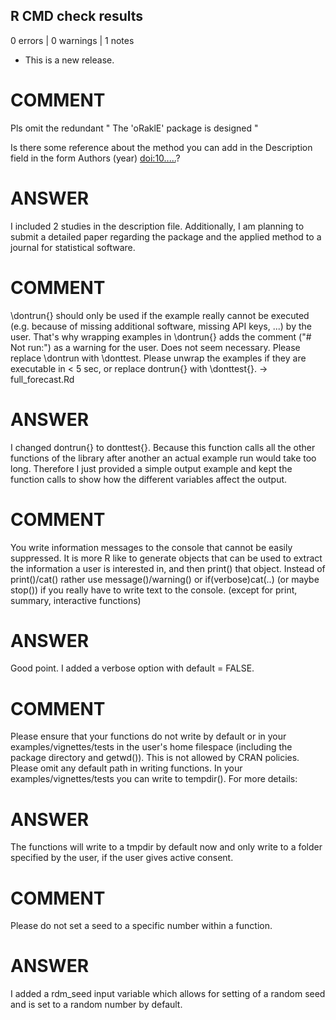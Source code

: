 ## R CMD check results

0 errors | 0 warnings | 1 notes

* This is a new release.


# COMMENT
Pls omit the redundant " The 'oRaklE' package is designed "

Is there some reference about the method you can add in the Description
field in the form Authors (year) <doi:10.....>?

# ANSWER
I included 2 studies in the description file. Additionally, I am planning to submit a detailed paper regarding the package and the applied method to a journal for statistical software.

# COMMENT

\dontrun{} should only be used if the example really cannot be executed
(e.g. because of missing additional software, missing API keys, ...) by
the user. That's why wrapping examples in \dontrun{} adds the comment
("# Not run:") as a warning for the user. Does not seem necessary.
Please replace \dontrun with \donttest.
Please unwrap the examples if they are executable in < 5 sec, or replace
dontrun{} with \donttest{}.
-> full_forecast.Rd

# ANSWER

I changed dontrun{} to donttest{}. Because this function calls all the other functions of the library after another an actual example run would take too long. Therefore I just provided a simple output example and kept the function calls to show how the different variables affect the output.

# COMMENT

You write information messages to the console that cannot be easily
suppressed.
It is more R like to generate objects that can be used to extract the
information a user is interested in, and then print() that object.
Instead of print()/cat() rather use message()/warning() or
if(verbose)cat(..) (or maybe stop()) if you really have to write text to
the console. (except for print, summary, interactive functions)

# ANSWER

Good point. I added a verbose option with default = FALSE.

# COMMENT

Please ensure that your functions do not write by default or in your
examples/vignettes/tests in the user's home filespace (including the
package directory and getwd()). This is not allowed by CRAN policies.
Please omit any default path in writing functions. In your
examples/vignettes/tests you can write to tempdir().
For more details: 

# ANSWER

The functions will write to a tmpdir by default now and only write to a folder specified by the user,
if the user gives active consent.

# COMMENT

Please do not set a seed to a specific number within a function. 

# ANSWER

I added a rdm_seed input variable which allows for setting of a random seed and is set to a random number
by default.
